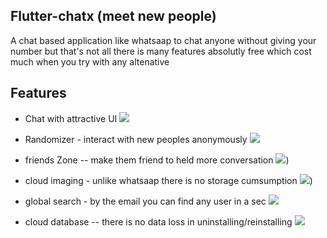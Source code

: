## Flutter-chatx (meet new people)

A chat based application like whatsaap to chat anyone without giving your number
but that's not all there is many features absolutly free  which cost much when you try with any altenative

## Features

- Chat with attractive UI  ![](https://img.shields.io/badge/-Done-brightgreen)

- Randomizer - interact with new peoples anonymously ![](https://img.shields.io/badge/-working-yellow)

- friends Zone -- make them friend to held more conversation  ![](https://img.shields.io/badge/-Done-brightgreen))
- cloud imaging - unlike whatsaap there is no storage cumsumption  ![](https://img.shields.io/badge/-Done-brightgreen))
- global search - by the email you can find any user in a sec  ![](https://img.shields.io/badge/-Done-brightgreen)
- cloud database -- there is no data loss in uninstalling/reinstalling  ![](https://img.shields.io/badge/-Done-brightgreen)
 
  
